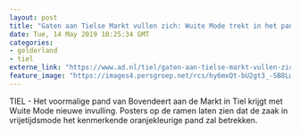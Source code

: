 ```yaml
---
layout: post
title: "Gaten aan Tielse Markt vullen zich: Wuite Mode trekt in het pand dat Bovendeert verliet"
date: Tue, 14 May 2019 10:25:34 GMT
categories: 
- gelderland 
- tiel 
externe_link: "https://www.ad.nl/tiel/gaten-aan-tielse-markt-vullen-zich-wuite-mode-trekt-in-het-pand-dat-bovendeert-verliet~a1f6225c/"
feature_image: "https://images4.persgroep.net/rcs/hy6mxQt-bU2gt3_-SB8LwEAgv8c/diocontent/148342279/_fitwidth/400/?appId=21791a8992982cd8da851550a453bd7f&quality=0.7"
---
```


TIEL - Het voormalige pand van Bovendeert aan de Markt in Tiel krijgt met Wuite Mode nieuwe invulling. Posters op de ramen laten zien dat de zaak in vrijetijdsmode het kenmerkende oranjekleurige pand zal betrekken.
